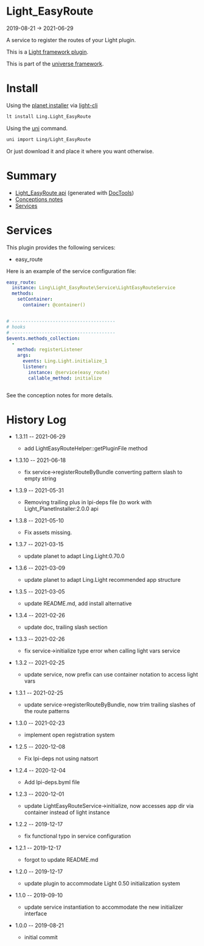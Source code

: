 Light_EasyRoute
===========
2019-08-21 -> 2021-06-29



A service to register the routes of your Light plugin.

This is a [Light framework plugin](https://github.com/lingtalfi/Light/blob/master/doc/pages/plugin.md).


This is part of the [universe framework](https://github.com/karayabin/universe-snapshot).


Install
==========
Using the [planet installer](https://github.com/lingtalfi/Light_PlanetInstaller) via [light-cli](https://github.com/lingtalfi/Light_Cli)
```bash
lt install Ling.Light_EasyRoute
```

Using the [uni](https://github.com/lingtalfi/universe-naive-importer) command.
```bash
uni import Ling/Light_EasyRoute
```

Or just download it and place it where you want otherwise.






Summary
===========
- [Light_EasyRoute api](https://github.com/lingtalfi/Light_EasyRoute/blob/master/doc/api/Ling/Light_EasyRoute.md) (generated with [DocTools](https://github.com/lingtalfi/DocTools))
- [Conceptions notes](https://github.com/lingtalfi/Light_EasyRoute/blob/master/doc/pages/conception-notes.md)
- [Services](#services)



Services
=========


This plugin provides the following services:

- easy_route


Here is an example of the service configuration file:

```yaml
easy_route:
  instance: Ling\Light_EasyRoute\Service\LightEasyRouteService
  methods:
    setContainer:
      container: @container()


# --------------------------------------
# hooks
# --------------------------------------
$events.methods_collection:
  -
    method: registerListener
    args:
      events: Ling.Light.initialize_1
      listener:
        instance: @service(easy_route)
        callable_method: initialize



```

See the conception notes for more details.







History Log
=============

- 1.3.11 -- 2021-06-29

    - add LightEasyRouteHelper::getPluginFile method 
  
- 1.3.10 -- 2021-06-18

    - fix service->registerRouteByBundle converting pattern slash to empty string 
  
- 1.3.9 -- 2021-05-31

    - Removing trailing plus in lpi-deps file (to work with Light_PlanetInstaller:2.0.0 api

- 1.3.8 -- 2021-05-10

    - Fix assets missing.

- 1.3.7 -- 2021-03-15

    - update planet to adapt Ling.Light:0.70.0

- 1.3.6 -- 2021-03-09

    - update planet to adapt Ling.Light recommended app structure
  
- 1.3.5 -- 2021-03-05

    - update README.md, add install alternative

- 1.3.4 -- 2021-02-26

    - update doc, trailing slash section 

- 1.3.3 -- 2021-02-26

    - fix service->initialize type error when calling light vars service
  
- 1.3.2 -- 2021-02-25

    - update service, now prefix can use container notation to access light vars
  
- 1.3.1 -- 2021-02-25

    - update service->registerRouteByBundle, now trim trailing slashes of the route patterns
  
- 1.3.0 -- 2021-02-23

    - implement open registration system
  
- 1.2.5 -- 2020-12-08

    - Fix lpi-deps not using natsort

- 1.2.4 -- 2020-12-04

    - Add lpi-deps.byml file

- 1.2.3 -- 2020-12-01

    - update LightEasyRouteService->initialize, now accesses app dir via container instead of light instance
    
- 1.2.2 -- 2019-12-17

    - fix functional typo in service configuration
    
- 1.2.1 -- 2019-12-17

    - forgot to update README.md
    
- 1.2.0 -- 2019-12-17

    - update plugin to accommodate Light 0.50 initialization system
    
- 1.1.0 -- 2019-09-10

    - update service instantiation to accommodate the new initializer interface
    
- 1.0.0 -- 2019-08-21

    - initial commit